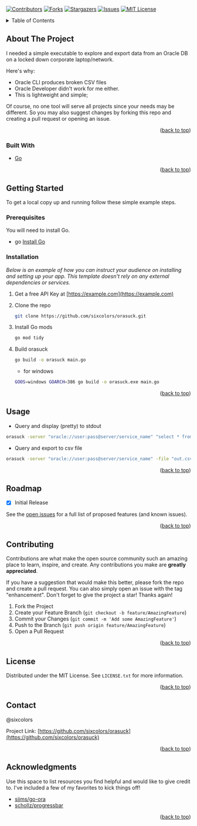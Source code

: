 <!-- PROJECT SHIELDS -->
[![Contributors][contributors-shield]][contributors-url]
[![Forks][forks-shield]][forks-url]
[![Stargazers][stars-shield]][stars-url]
[![Issues][issues-shield]][issues-url]
[![MIT License][license-shield]][license-url]



<!-- TABLE OF CONTENTS -->
<details>
  <summary>Table of Contents</summary>
  <ol>
    <li>
      <a href="#about-the-project">About The Project</a>
      <ul>
        <li><a href="#built-with">Built With</a></li>
      </ul>
    </li>
    <li>
      <a href="#getting-started">Getting Started</a>
      <ul>
        <li><a href="#prerequisites">Prerequisites</a></li>
        <li><a href="#installation">Installation</a></li>
      </ul>
    </li>
    <li><a href="#usage">Usage</a></li>
    <li><a href="#roadmap">Roadmap</a></li>
    <li><a href="#contributing">Contributing</a></li>
    <li><a href="#license">License</a></li>
    <li><a href="#contact">Contact</a></li>
    <li><a href="#acknowledgments">Acknowledgments</a></li>
  </ol>
</details>



<!-- ABOUT THE PROJECT -->
## About The Project

I needed a simple executable to explore and export data from an Oracle DB on a locked down corporate laptop/network.

Here's why:
* Oracle CLI produces broken CSV files
* Oracle Developer didn't work for me either.
* This is lightweight and simple;

Of course, no one tool will serve all projects since your needs may be different. So you may also suggest changes by forking this repo and creating a pull request or opening an issue.

<p align="right">(<a href="#top">back to top</a>)</p>



### Built With

* [Go](https://golang.org/)

<p align="right">(<a href="#top">back to top</a>)</p>



<!-- GETTING STARTED -->
## Getting Started

To get a local copy up and running follow these simple example steps.

### Prerequisites

You will need to install Go.
* go
 <a href="https://go.dev/doc/install">Install Go</a>

### Installation

_Below is an example of how you can instruct your audience on installing and setting up your app. This template doesn't rely on any external dependencies or services._

1. Get a free API Key at [https://example.com](https://example.com)
2. Clone the repo
   ```sh
   git clone https://github.com/sixcolors/orasuck.git
   ```
3. Install Go mods
   ```sh
   go mod tidy
   ```
4. Build orasuck
   ```sh
   go build -o orasuck main.go
   ```
   
   * for windows
   ```sh
   GOOS=windows GOARCH=386 go build -o orasuck.exe main.go
   ```

<p align="right">(<a href="#top">back to top</a>)</p>



<!-- USAGE EXAMPLES -->
## Usage

* Query and display (pretty) to stdout
```sh
orasuck -server "oracle://user:pass@server/service_name" "select * from my_table"
```

* Query and export to csv file
```sh
orasuck -server "oracle://user:pass@server/service_name" -file "out.csv" "select * from my_table"
```

<p align="right">(<a href="#top">back to top</a>)</p>



<!-- ROADMAP -->
## Roadmap

- [x] Initial Release

See the [open issues](https://github.com/sixcolors/orasuck/issues) for a full list of proposed features (and known issues).

<p align="right">(<a href="#top">back to top</a>)</p>



<!-- CONTRIBUTING -->
## Contributing

Contributions are what make the open source community such an amazing place to learn, inspire, and create. Any contributions you make are **greatly appreciated**.

If you have a suggestion that would make this better, please fork the repo and create a pull request. You can also simply open an issue with the tag "enhancement".
Don't forget to give the project a star! Thanks again!

1. Fork the Project
2. Create your Feature Branch (`git checkout -b feature/AmazingFeature`)
3. Commit your Changes (`git commit -m 'Add some AmazingFeature'`)
4. Push to the Branch (`git push origin feature/AmazingFeature`)
5. Open a Pull Request

<p align="right">(<a href="#top">back to top</a>)</p>



<!-- LICENSE -->
## License

Distributed under the MIT License. See `LICENSE.txt` for more information.

<p align="right">(<a href="#top">back to top</a>)</p>



<!-- CONTACT -->
## Contact

@sixcolors

Project Link: [https://github.com/sixcolors/orasuck](https://github.com/sixcolors/orasuck)

<p align="right">(<a href="#top">back to top</a>)</p>



<!-- ACKNOWLEDGMENTS -->
## Acknowledgments

Use this space to list resources you find helpful and would like to give credit to. I've included a few of my favorites to kick things off!

* [sijms/go-ora](github.com/sijms/go-ora)
* [schollz/progressbar](github.com/schollz/progressbar/v3)

<p align="right">(<a href="#top">back to top</a>)</p>

<!-- MARKDOWN LINKS & IMAGES -->
<!-- https://www.markdownguide.org/basic-syntax/#reference-style-links -->
[contributors-shield]: https://img.shields.io/github/contributors/sixcolors/orasuck.svg?style=for-the-badge
[contributors-url]: https://github.com/sixcolors/orasuck/graphs/contributors
[forks-shield]: https://img.shields.io/github/forks/sixcolors/orasuck.svg?style=for-the-badge
[forks-url]: https://github.com/sixcolors/orasuck/network/members
[stars-shield]: https://img.shields.io/github/stars/sixcolors/orasuck.svg?style=for-the-badge
[stars-url]: https://github.com/sixcolors/orasuck/stargazers
[issues-shield]: https://img.shields.io/github/issues/sixcolors/orasuck.svg?style=for-the-badge
[issues-url]: https://github.com/sixcolors/orasuck/issues
[license-shield]: https://img.shields.io/github/license/sixcolors/orasuck.svg?style=for-the-badge
[license-url]: https://github.com/sixcolors/orasuck/blob/master/LICENSE.txt
[product-screenshot]: images/screenshot.png
